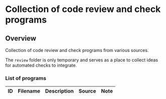 # Collection of code review and check programs

 
## Overview

Collection of code review and check programs from various sources.

The `review` folder is only temporary and serves as a place to collect ideas for automated checks to integrate.

 
### List of programs

|ID | Filename  | Description | Source | Note |
|-  | -- | -- | -- | -- |  